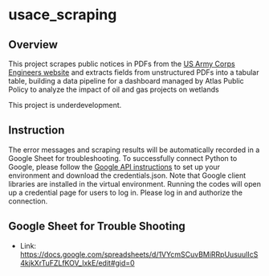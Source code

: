# usace_scraping

## Overview

This project scrapes public notices in PDFs from the [US Army Corps Engineers website](https://www.usace.army.mil/) and extracts fields from unstructured PDFs into a tabular table, building a data pipeline for a dashboard managed by Atlas Public Policy to analyze the impact of oil and gas projects on wetlands 

This project is underdevelopment.

## Instruction

The error messages and scraping results will be automatically recorded in a Google Sheet for troubleshooting. To successfully connect Python to Google, please follow the [Google API instructions](https://developers.google.com/docs/api/quickstart/python) to set up your environment and download the credentials.json. Note that Google client libraries are installed in the virtual environment. Running the codes will open up a credential page for users to log in. Please log in and authorize the connection.

## Google Sheet for Trouble Shooting

* Link: https://docs.google.com/spreadsheets/d/1VYcmSCuvBMiRRpUusuulIcS4kjkXrTuFZLfKOV_IxkE/edit#gid=0